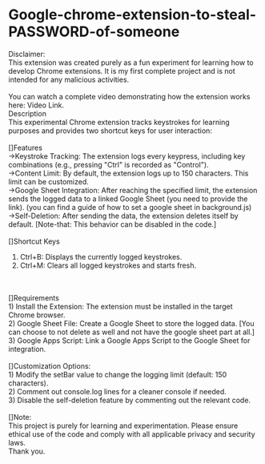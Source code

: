 # Google-chrome-extension-to-steal-PASSWORD-of-someone
Disclaimer:<br>
This extension was created purely as a fun experiment for learning how to develop Chrome extensions. It is my first complete project and is not intended for any malicious activities.
<br><br>
You can watch a complete video demonstrating how the extension works here: Video Link.
<br>
Description
<br>
This experimental Chrome extension tracks keystrokes for learning purposes and provides two shortcut keys for user interaction:
<br>
<br>
[]Features
<br>
->Keystroke Tracking: The extension logs every keypress, including key combinations (e.g., pressing "Ctrl" is recorded as "Control").
<br>
->Content Limit: By default, the extension logs up to 150 characters. This limit can be customized.
<br>
->Google Sheet Integration: After reaching the specified limit, the extension sends the logged data to a linked Google Sheet (you need to provide the link). (you can find a guide of how to set a google sheet in background.js)
<br>
->Self-Deletion: After sending the data, the extension deletes itself by default. [Note-that: This behavior can be disabled in the code.]
<br>
<br>
[]Shortcut Keys
<br>
1) Ctrl+B: Displays the currently logged keystrokes.
2) Ctrl+M: Clears all logged keystrokes and starts fresh.
<br>
<br>
[]Requirements
<br>
1) Install the Extension: The extension must be installed in the target Chrome browser.
<br>
2) Google Sheet File: Create a Google Sheet to store the logged data. [You can choose to not delete as well and not have the google sheet part at all.]
<br>
3) Google Apps Script: Link a Google Apps Script to the Google Sheet for integration.
<br>
<br>
[]Customization Options:
<br>
1) Modify the setBar value to change the logging limit (default: 150 characters).
<br>
2) Comment out console.log lines for a cleaner console if needed.
<br>
3) Disable the self-deletion feature by commenting out the relevant code.
<br>
<br>
[]Note:
<br>
This project is purely for learning and experimentation. Please ensure ethical use of the code and comply with all applicable privacy and security laws.
<br>
Thank you.
